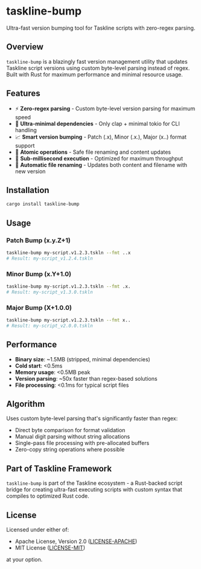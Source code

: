 # taskline-bump

Ultra-fast version bumping tool for Taskline scripts with zero-regex parsing.

## Overview

`taskline-bump` is a blazingly fast version management utility that updates Taskline script versions using custom byte-level parsing instead of regex. Built with Rust for maximum performance and minimal resource usage.

## Features

- ⚡ **Zero-regex parsing** - Custom byte-level version parsing for maximum speed
- 🎯 **Ultra-minimal dependencies** - Only clap + minimal tokio for CLI handling
- 📈 **Smart version bumping** - Patch (.x), Minor (.x.), Major (x..) format support
- 🔄 **Atomic operations** - Safe file renaming and content updates
- 🚀 **Sub-millisecond execution** - Optimized for maximum throughput
- 📝 **Automatic file renaming** - Updates both content and filename with new version

## Installation

```bash
cargo install taskline-bump
```

## Usage

### Patch Bump (x.y.Z+1)
```bash
taskline-bump my-script.v1.2.3.tskln --fmt ..x
# Result: my-script_v1.2.4.tskln
```

### Minor Bump (x.Y+1.0)
```bash
taskline-bump my-script.v1.2.3.tskln --fmt .x.
# Result: my-script_v1.3.0.tskln
```

### Major Bump (X+1.0.0)
```bash
taskline-bump my-script.v1.2.3.tskln --fmt x..
# Result: my-script_v2.0.0.tskln
```

## Performance

- **Binary size**: ~1.5MB (stripped, minimal dependencies)
- **Cold start**: <0.5ms
- **Memory usage**: <0.5MB peak
- **Version parsing**: ~50x faster than regex-based solutions
- **File processing**: <0.1ms for typical script files

## Algorithm

Uses custom byte-level parsing that's significantly faster than regex:
- Direct byte comparison for format validation
- Manual digit parsing without string allocations
- Single-pass file processing with pre-allocated buffers
- Zero-copy string operations where possible

## Part of Taskline Framework

`taskline-bump` is part of the Taskline ecosystem - a Rust-backed script bridge for creating ultra-fast executing scripts with custom syntax that compiles to optimized Rust code.

## License

Licensed under either of:
- Apache License, Version 2.0 ([LICENSE-APACHE](LICENSE-APACHE))
- MIT License ([LICENSE-MIT](LICENSE-MIT))

at your option.